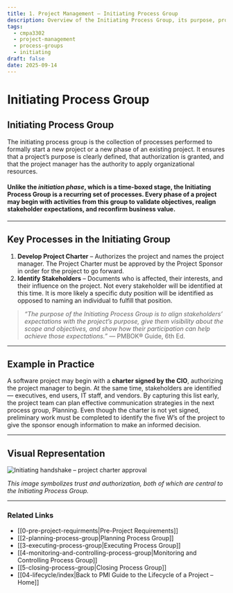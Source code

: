 ```yaml
---
title: 1. Project Management – Initiating Process Group
description: Overview of the Initiating Process Group, its purpose, processes, and role in project success.
tags:
  - cmpa3302
  - project-management
  - process-groups
  - initiating
draft: false
date: 2025-09-14
---
```


# Initiating Process Group

## **Initiating Process Group**
The initiating process group is the collection of processes performed to formally start a new project or a new phase of an existing project. It ensures that a project’s purpose is clearly defined, that authorization is granted, and that the project manager has the authority to apply organizational resources.  

#### Unlike the *initiation phase*, which is a time-boxed stage, the Initiating Process Group is a recurring set of processes. Every phase of a project may begin with activities from this group to validate objectives, realign stakeholder expectations, and reconfirm business value.  

---

## Key Processes in the Initiating Group
1. **Develop Project Charter** – Authorizes the project and names the project manager. The Project Charter must be approved by the Project Sponsor in order for the project to go forward.
2. **Identify Stakeholders** – Documents who is affected, their interests, and their influence on the project. Not every stakeholder will be identified at this time. It is more likely a specific duty position will be identified as opposed to naming an individual to fulfill that position.

> *“The purpose of the Initiating Process Group is to align stakeholders’ expectations with the project’s purpose, give them visibility about the scope and objectives, and show how their participation can help achieve those expectations.”* — PMBOK® Guide, 6th Ed.  

---

## Example in Practice

A software project may begin with a **charter signed by the CIO**, authorizing the project manager to begin. At the same time, stakeholders are identified — executives, end users, IT staff, and vendors. By capturing this list early, the project team can plan effective communication strategies in the next process group, Planning. Even though the charter is not yet signed, preliminary work must be completed to identify the five W’s of the project to give the sponsor enough information to make an informed decision.

---

## Visual Representation

![Initiating handshake – project charter approval](init.jpg)

*This image symbolizes trust and authorization, both of which are central to the Initiating Process Group.*  

---

### Related Links

- [[0-pre-project-requirments|Pre-Project Requirements]]  
- [[2-planning-process-group|Planning Process Group]]  
- [[3-executing-process-group|Executing Process Group]]  
- [[4-monitoring-and-controlling-process-group|Monitoring and Controlling Process Group]]  
- [[5-closing-process-group|Closing Process Group]]  
- [[04-lifecycle/index|Back to PMI Guide to the Lifecycle of a Project – Home]]

